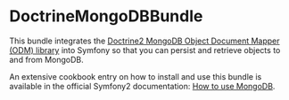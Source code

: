 DoctrineMongoDBBundle
=====================

This bundle integrates the [Doctrine2 MongoDB Object Document Mapper (ODM) library](https://github.com/doctrine/mongodb-odm)
into Symfony so that you can persist and retrieve objects to and from MongoDB.

An extensive cookbook entry on how to install and use this bundle is available
in the official Symfony2 documentation: [How to use MongoDB](http://symfony.com/doc/2.0/cookbook/doctrine/mongodb.html).
